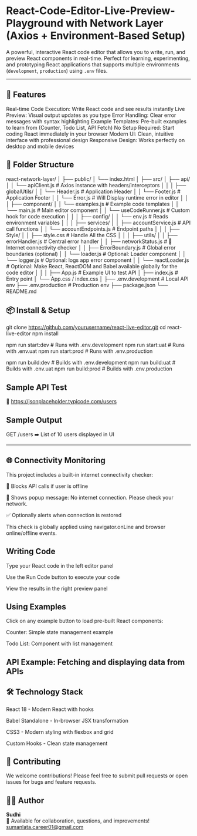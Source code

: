 
# React-Code-Editor-Live-Preview-Playground with Network Layer (Axios + Environment-Based Setup)
A powerful, interactive React code editor that allows you to write, run, and preview React components in real-time. Perfect for learning, experimenting, and prototyping React applications that supports multiple environments (`development`, `production`) using `.env` files. 

---

## 🚀 Features

Real-time Code Execution: Write React code and see results instantly
Live Preview: Visual output updates as you type
Error Handling: Clear error messages with syntax highlighting
Example Templates: Pre-built examples to learn from (Counter, Todo List, API Fetch)
No Setup Required: Start coding React immediately in your browser
Modern UI: Clean, intuitive interface with professional design
Responsive Design: Works perfectly on desktop and mobile devices


## 📁 Folder Structure

react-network-layer/
│
├── public/
│ └── index.html
│
├── src/
│ ├── api/
│ │ └── apiClient.js # Axios instance with headers/interceptors
│ │
│ ├── globalUtils/
│ │ └── Header.js # Application Header
│ │ └── Footer.js # Application Footer
│ │ └── Error.js # Will Display runtime error in editor
│ │
│ ├── component/
│ │ └── examples.js # Example code templates
│ │ └── main.js # Main editor component
│ │ └── useCodeRunner.js # Custom hook for code execution 
│ │
│ ├── config/
│ │ └── env.js # Reads environment variables
│ │
│ ├── services/
│ │ ├── accountService.js # API call functions
│ │ └── accountEndpoints.js # Endpoint paths
│ │
│ ├── Style/
│ │ ├── style.css # Handle All the CSS
│ │
│ ├── utils/
│ │ ├── errorHandler.js # Central error handler
│ │ ├── networkStatus.js # 🔌 Internet connectivity checker
│ │ ├── ErrorBoundary.js # Global error boundaries (optional)
│ │ └── loader.js # Optional: Loader component
│ │ └── logger.js # Optional: logs app error component
│ │ └── reactLoader.js # Optional: Make React, ReactDOM and Babel available globally for the code editor
│ │
│ ├── App.js # Example UI to test API
│ ├── index.js # Entry point
│ └── App.css / index.css
│
├── .env.development # Local API env
├── .env.production # Production env
├── package.json
└── README.md




## 📦 Install & Setup

git clone https://github.com/yourusername/react-live-editor.git
cd react-live-editor
npm install


npm run start:dev     # Runs with .env.development
npm run start:uat     # Runs with .env.uat
npm run start:prod    # Runs with .env.production

npm run build:dev     # Builds with .env.development
npm run build:uat     # Builds with .env.uat
npm run build:prod    # Builds with .env.production

## Sample API Test

🔗 https://jsonplaceholder.typicode.com/users

## Sample Output
GET /users
➡️ List of 10 users displayed in UI

----

## 🌐 Connectivity Monitoring
This project includes a built-in internet connectivity checker:

🛑 Blocks API calls if user is offline

🔔 Shows popup message: No internet connection. Please check your network.

✅ Optionally alerts when connection is restored

This check is globally applied using navigator.onLine and browser online/offline events.

## Writing Code
Type your React code in the left editor panel

Use the Run Code button to execute your code

View the results in the right preview panel

## Using Examples
Click on any example button to load pre-built React components:

Counter: Simple state management example

Todo List: Component with list management

API Example: Fetching and displaying data from APIs
---

## 🛠️ Technology Stack
React 18 - Modern React with hooks

Babel Standalone - In-browser JSX transformation

CSS3 - Modern styling with flexbox and grid

Custom Hooks - Clean state management


## 🤝 Contributing
We welcome contributions! Please feel free to submit pull requests or open issues for bugs and feature requests.

## 👨‍💻 Author

**Sudhi**  
💬 Available for collaboration, questions, and improvements!
    sumanlata.career01@gmail.com